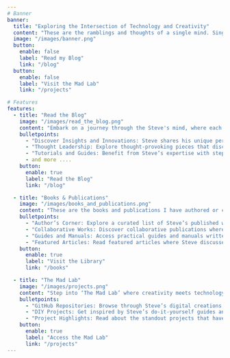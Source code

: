 ```yaml
---
# Banner
banner:
  title: "Exploring the Intersection of Technology and Creativity"
  content: "These are the ramblings and thoughts of a single mind. Single bit errors are detected and corrected, double bit errors are detected and reported, and undetected errors are ignored."
  image: "/images/banner.png"
  button:
    enable: false
    label: "Read my Blog"
    link: "/blog"
  button:
    enable: false
    label: "Visit the Mad Lab"
    link: "/projects"

# Features
features:
  - title: "Read the Blog"
    image: "/images/read_the_blog.png"
    content: "Embark on a journey through the Steve's mind, where each blog post is a new frontier of innovation and creative exploration"
    bulletpoints:
      - "Discover Insights and Innovations: Steve shares his unique perspective on the latest technological advancements and creative endeavors."
      - "Thought Leadership: Explore thought-provoking pieces that discuss industry trends, future predictions, and Steve’s personal experiences in the field."
      - "Tutorials and Guides: Benefit from Steve’s expertise with step-by-step tutorials and comprehensive guides on various topics."
      - and more ....
    button:
      enable: true
      label: "Read the Blog"
      link: "/blog"

  - title: "Books & Publications"
    image: "/images/books_and_publications.png"
    content: "These are the books and publications I have authored or co-authored."
    bulletpoints:
      - "Author’s Corner: Explore a curated list of Steve’s published works, ranging from academic papers to industry-leading books."
      - "Collaborative Works: Discover collaborative publications where Steve has contributed his expertise alongside other thought leaders."
      - "Guides and Manuals: Access practical guides and manuals written by Steve, designed to help readers navigate complex topics with ease."
      - "Featured Articles: Read featured articles where Steve discusses innovative ideas, shares knowledge, and engages with the broader community."
    button:
      enable: true
      label: "Visit the Library"
      link: "/books"

  - title: "The Mad Lab"
    image: "/images/projects.png"
    content: "Step into ‘The Mad Lab’ where creativity meets technology. Discover Steve’s eclectic mix of software and hardware projects."
    bulletpoints:
      - "GitHub Repositories: Browse through Steve’s digital creations, including open-source software and collaborative projects, all documented on GitHub."
      - "DIY Projects: Get inspired by Steve’s do-it-yourself guides and learn how to create your own tech gadgets and tools."
      - "Project Highlights: Read about the standout projects that have defined Steve’s inventive spirit, complete with challenges, solutions, and success stories."
    button:
      enable: true
      label: "Access the Mad Lab"
      link: "/projects"
---
```

